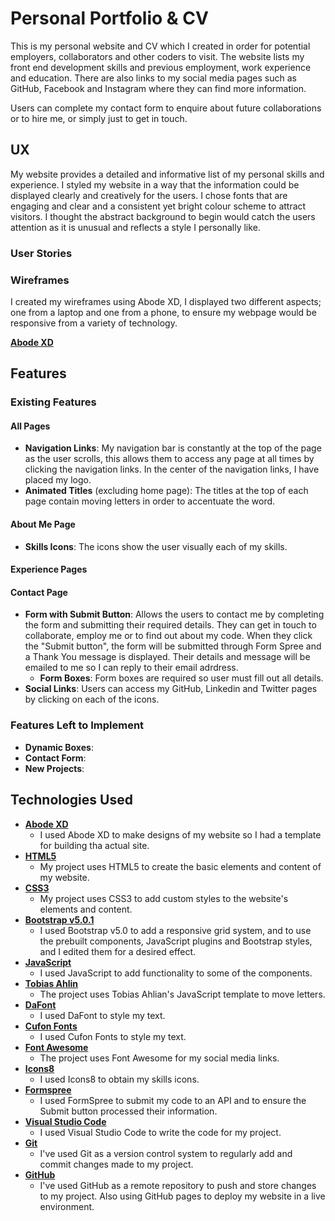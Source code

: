 # Personal Portfolio & CV 
This is my personal website and CV which I created in order for potential employers, collaborators and other coders to visit. The website lists my front end development skills and previous employment, work experience and education. There are also links to my social media pages such as GitHub, Facebook and Instagram where they can find more information.  

Users can complete my contact form to enquire about future collaborations or to hire me, or simply just to get in touch. 


## UX
My website provides a detailed and informative list of my personal skills and experience. I styled my website in a way that the information could be displayed clearly and creatively for the users. I chose fonts that are engaging and clear and a consistent yet bright colour scheme to attract visitors. I thought the abstract background to begin would catch the users attention as it is unusual and reflects a style I personally like. 

### User Stories 


### Wireframes
I created my wireframes using Abode XD, I displayed two different aspects; one from a laptop and one from a phone, to ensure my webpage would be responsive from a variety of technology.

[**Abode XD**](https://xd.adobe.com/view/bb4d84c6-7588-400a-9241-3869ecc76a26-ee1e/)

## Features 

### Existing Features 

#### All Pages 
- **Navigation Links**: My navigation bar is constantly at the top of the page as the user scrolls, this allows them to access any page at all times by clicking the navigation links. In the center of the navigation links, I have placed my logo. 
- **Animated Titles** (excluding home page): The titles at the top of each page contain moving letters in order to accentuate the word.

#### About Me Page
- **Skills Icons**: The icons show the user visually each of my skills. 

#### Experience Pages 

#### Contact Page 
- **Form with Submit Button**: Allows the users to contact me by completing the form and submitting their required details. They can get in touch to collaborate, employ me or to find out about my code. When they click the "Submit button", the form will be submitted through Form Spree and a Thank You message is displayed. Their details and message will be emailed to me so I can reply to their email adrdress.
    - **Form Boxes**: Form boxes are required so user must fill out all details. 
- **Social Links**: Users can access my GitHub, Linkedin and Twitter pages by clicking on each of the icons. 

### Features Left to Implement 
- **Dynamic Boxes**:
- **Contact Form**: 
- **New Projects**:

## Technologies Used 
- [**Abode XD**](https://www.adobe.com/uk/products/xd.html)
    - I used Abode XD to make designs of my website so I had a template for building tha actual site.
- [**HTML5**](https://developer.mozilla.org/en-US/docs/Web/Guide/HTML/HTML5)
    - My project uses HTML5 to create the basic elements and content of my website.
- [**CSS3**](https://developer.mozilla.org/en-US/docs/Web/CSS/CSS3)
    - My project uses CSS3 to add custom styles to the website's elements and content.
- [**Bootstrap v5.0.1**](https://getbootstrap.com)
    - I used Bootstrap v5.0 to add a responsive grid system, and to use the prebuilt components, JavaScript plugins and Bootstrap styles, and I edited them for a desired effect. 
- [**JavaScript**](https://www.javascript.com/)
    - I used JavaScript to add functionality to some of the components.
- [**Tobias Ahlin**](https://tobiasahlin.com/moving-letters/)
    - The project uses Tobias Ahlian's JavaScript template to move letters. 
- [**DaFont**](https://www.dafontfree.io)
    - I used DaFont to style my text. 
- [**Cufon Fonts**](https://www.cufonfonts.com)
    - I used Cufon Fonts to style my text. 
- [**Font Awesome**](https://fontawesome.com/)
    - The project uses Font Awesome for my social media links. 
- [**Icons8**](https://icons8.com)
    - I used Icons8 to obtain my skills icons. 
- [**Formspree**](https://formspree.io)
    - I used FormSpree to submit my code to an API and to ensure the Submit button processed their information. 
- [**Visual Studio Code**](https://code.visualstudio.com)
    - I used Visual Studio Code to write the code for my project. 
- [**Git**](https://git-scm.com/)
    - I've used Git as a version control system to regularly add and commit changes made to my project.
- [**GitHub**](https://github.com/)
    - I've used GitHub as a remote repository to push and store changes to my project. Also using GitHub pages to deploy my website in a live environment.
